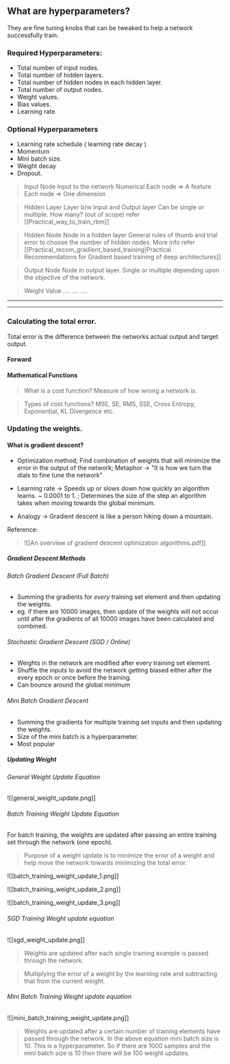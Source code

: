 ## What are hyperparameters? 
They are fine tuning knobs that can be tweaked to help a network successfully train. 

### Required Hyperparameters: 
* Total number of input nodes.
* Total number of hidden layers.
* Total number of hidden nodes in each hidden layer. 
* Total number of output nodes. 
* Weight values. 
* Bias values. 
* Learning rate. 

### Optional Hyperparameters
* Learning rate schedule ( learning rate decay )
* Momentum
* Mini batch size. 
* Weight decay
* Dropout. 

> Input Node
> Input to the network
> Numerical
> Each node => A feature 
> Each node => One dimension


> Hidden Layer
> Layer b/w Input and Output layer
> Can be single or multiple. 
> How  many? (out of scope) refer [[Practical_way_to_train_rbm]]

> Hidden Node
> Node in a hidden layer
> General rules of thumb and trial error to choose the number of hidden nodes.
> More info refer [[Practical_recom_gradient_based_training|Practical Recommendations for Gradient based training of deep architectures]]

> Output Node
> Node in output layer. 
> Single or multiple depending upon the objective of the network. 

> Weight Value
....
....
....

--- 
---

### Calculating the total error.
Total error is the difference between the networks actual output and target output. 
#### Forward
#### Mathematical Functions
> What is a cost function?
> Measure of how wrong a network is. 

> Types of cost functions?
> MSE, SE, RMS, SSE, Cross Entropy, Exponential, KL Divergence etc.

### Updating the weights. 

#### What is gradient descent?

* Optimization method; Find combination of weights that will minimize the error in the output of the network; Metaphor -> "It is how we turn the dials to fine tune the network"

* Learning rate -> Speeds up or slows down how quickly an algorithm learns. ~ 0.0001 to 1. ; Determines the size of the step an algorithm takes when moving towards the global minimum. 

* Analogy -> Gradient descent is like a person hiking down a mountain.

Reference: 
>    ![[An overview of gradient descent optimization algorithms.pdf]]

##### Gradient Descent Methods

###### Batch Gradient Descent (Full Batch)
* Summing the gradients for *every* training set element and then updating the weights. 
* eg. if there are 10000 images, then update of the weights will not occur until after the gradients of all 10000 images have been calculated and combined. 

###### Stochastic Gradient Descent (SGD / Online)
* Weights in the network are modified after every training set element. 
* Shuffle the inputs to avoid the network getting biased either after the every epoch or once before the training. 
* Can bounce around the global minimum 

###### Mini Batch Gradient Descent
* Summing the gradients for multiple training set inputs and then updating the weights. 
* Size of the mini batch is a hyperparameter. 
* Most popular

##### Updating Weight
###### General Weight Update Equation 
![[general_weight_update.png]]

###### Batch Training Weight Update Equation

For batch training, the weights are updated after passing an entire training set through the network (one epoch). 

> Purpose of a weight update is to minimize the error of a weight and help move the network towards minimizing the total error. 

![[batch_training_weight_update_1.png]]

![[batch_training_weight_update_2.png]]

![[batch_training_weight_update_3.png]]

###### SGD Training Weight update equation

![[sgd_weight_update.png]]

> Weights are updated after each single training example is passed through the network. 

> Multiplying the error of a weight by the learning rate and subtracting that from the current weight. 

###### Mini Batch Training Weight update equation

![[mini_batch_training_weight_update.png]]

> Weights are updated after a certain number of training elements have passed through the network. In the above equation mini batch size is 10. This is a hyperparameter. So if there are 1000 samples and the mini batch size is 10 then there will be 100 weight updates. 



